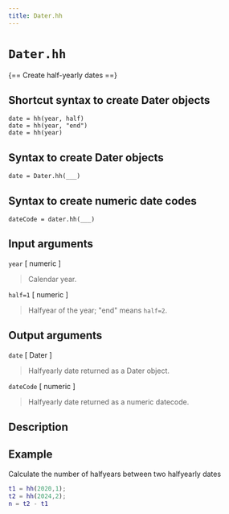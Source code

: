 ```yaml
---
title: Dater.hh
---
```


# `Dater.hh`

{== Create half-yearly dates ==}


## Shortcut syntax to create Dater objects

    date = hh(year, half)
    date = hh(year, "end")
    date = hh(year)


## Syntax to create Dater objects

    date = Dater.hh(___)


## Syntax to create numeric date codes

    dateCode = dater.hh(___)


## Input arguments

`year` [ numeric ] 

> Calendar year.


`half=1` [ numeric ]

> Halfyear of the year; "end" means `half=2`.


## Output arguments

`date` [ Dater ]

> Halfyearly date returned as a Dater object.


`dateCode` [ numeric ]

> Halfyearly date returned as a numeric datecode.


## Description


## Example

Calculate the number of halfyears between two halfyearly dates

```matlab
t1 = hh(2020,1);
t2 = hh(2024,2);
n = t2 - t1
```

